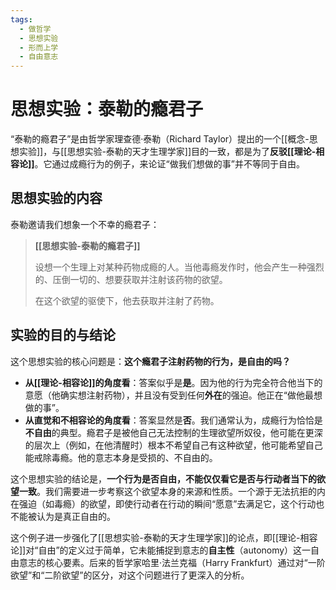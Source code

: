 ```yaml
---
tags:
  - 做哲学
  - 思想实验
  - 形而上学
  - 自由意志
---
```


# 思想实验：泰勒的瘾君子

“泰勒的瘾君子”是由哲学家理查德·泰勒（Richard Taylor）提出的一个[[概念-思想实验]]，与[[思想实验-泰勒的天才生理学家]]目的一致，都是为了**反驳[[理论-相容论]]**。它通过成瘾行为的例子，来论证“做我们想做的事”并不等同于自由。

## 思想实验的内容

泰勒邀请我们想象一个不幸的瘾君子：

> **[[思想实验-泰勒的瘾君子]]**
>
> 设想一个生理上对某种药物成瘾的人。当他毒瘾发作时，他会产生一种强烈的、压倒一切的、想要获取并注射该药物的欲望。
>
> 在这个欲望的驱使下，他去获取并注射了药物。

## 实验的目的与结论

这个思想实验的核心问题是：**这个瘾君子注射药物的行为，是自由的吗？**

*   **从[[理论-相容论]]的角度看**：答案似乎是**是**。因为他的行为完全符合他当下的意愿（他确实想注射药物），并且没有受到任何**外在**的强迫。他正在“做他最想做的事”。
*   **从直觉和不相容论的角度看**：答案显然是**否**。我们通常认为，成瘾行为恰恰是**不自由**的典型。瘾君子是被他自己无法控制的生理欲望所奴役，他可能在更深的层次上（例如，在他清醒时）根本不希望自己有这种欲望，他可能希望自己能戒除毒瘾。他的意志本身是受损的、不自由的。

这个思想实验的结论是，**一个行为是否自由，不能仅仅看它是否与行动者当下的欲望一致**。我们需要进一步考察这个欲望本身的来源和性质。一个源于无法抗拒的内在强迫（如毒瘾）的欲望，即使行动者在行动的瞬间“愿意”去满足它，这个行动也不能被认为是真正自由的。

这个例子进一步强化了[[思想实验-泰勒的天才生理学家]]的论点，即[[理论-相容论]]对“自由”的定义过于简单，它未能捕捉到意志的**自主性**（autonomy）这一自由意志的核心要素。后来的哲学家哈里·法兰克福（Harry Frankfurt）通过对“一阶欲望”和“二阶欲望”的区分，对这个问题进行了更深入的分析。
